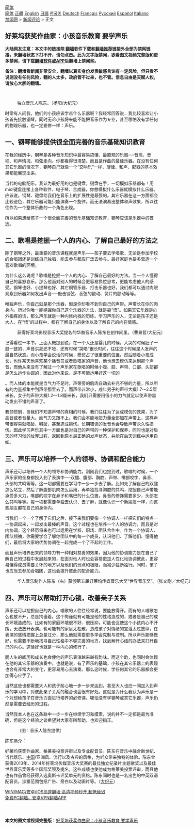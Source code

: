 <!-- 面包屑导航 --> <div class="breadcrumb"><!-- GTranslate: https://gtranslate.io/ -->  <div class="switcher notranslate">  <div class="selected">  <a href="#" onclick="return false;"> 简体</a>  </div>  <div class="option">  <a href="https://www.bannedbook.org" onclick="doGTranslate('zh-CN|zh-CN');jQuery('div.switcher div.selected a').html(jQuery(this).html());return false;" title="简体中文" class="nturl selected"> 简体</a>  <a href="https://www.bannedbook.org/zh-tw/" onclick="doGTranslate('zh-CN|zh-TW');jQuery('div.switcher div.selected a').html(jQuery(this).html());return false;" title="繁體中文" class="nturl"> 正體</a>  <a href="https://www.bannedbook.org/en/" onclick="doGTranslate('zh-CN|en');jQuery('div.switcher div.selected a').html(jQuery(this).html());return false;" title="English" class="nturl"> English</a>  <a href="https://www.bannedbook.org/ja/" onclick="doGTranslate('zh-CN|ja');jQuery('div.switcher div.selected a').html(jQuery(this).html());return false;" title="日本語" class="nturl"> 日語</a>  <a href="https://www.bannedbook.org/ko/" onclick="doGTranslate('zh-CN|ko');jQuery('div.switcher div.selected a').html(jQuery(this).html());return false;" title="한국어" class="nturl"> 한국어</a>  <a href="https://www.bannedbook.org/de/" onclick="doGTranslate('zh-CN|de');jQuery('div.switcher div.selected a').html(jQuery(this).html());return false;" title="Deutsch" class="nturl"> Deutsch</a>  <a href="https://www.bannedbook.org/fr/" onclick="doGTranslate('zh-CN|fr');jQuery('div.switcher div.selected a').html(jQuery(this).html());return false;" title="Français" class="nturl"> Français</a>  <a href="https://www.bannedbook.org/ru/" onclick="doGTranslate('zh-CN|ru');jQuery('div.switcher div.selected a').html(jQuery(this).html());return false;" title="Русский" class="nturl"> Русский</a>  <a href="https://www.bannedbook.org/es/" onclick="doGTranslate('zh-CN|es');jQuery('div.switcher div.selected a').html(jQuery(this).html());return false;" title="Español" class="nturl"> Español</a>  <a href="https://www.bannedbook.org/it/" onclick="doGTranslate('zh-CN|it');jQuery('div.switcher div.selected a').html(jQuery(this).html());return false;" title="Italiano" class="nturl"> Italiano</a>  </div>  </div>      <div class='breadcrumb-sub'><!-- Breadcrumb NavXT 6.3.0 --> <a href="https://www.bannedbook.org/" class="home">禁闻网</a> &gt; <a href="https://www.bannedbook.org/bnews/comments/" class="category">新闻评论</a> &gt; 正文</div></div><h2>好莱坞获奖作曲家：小孩音乐教育 要学声乐</h2> <p class="notice"><b>大陆网友注意：本文中的链接除 <a href="https://github.com/bannedbook/fanqiang" >翻墙</a>软件下载和<a href="https://github.com/killgcd/justmysocks/blob/master/README.md">翻墙推荐</a>链接外全部为禁网链接，未翻墙状态下打不开，请勿点击。此为文字版禁闻，欲看图文视频完整版和更多禁闻，请下载<a href="https://github.com/bannedbook/fanqiang">翻墙软件或APP</a>后翻墙上禁闻网。</p><p>备注：翻墙看新闻非常安全，翻墙以真实身份发表敏感言论有一定风险，但只看不说则没有任何风险，翻的人太多，政府管不过来，也不管。信息自由是天赋人权，请放心大胆的翻墙。</b></p>  <div class="entry"> <br /> <figure><a href="https://i2.wp.com/upload-images-bucket-v64rleca837do.s3.eu-west-1.amazonaws.com/wp-content/uploads/2021/07/22105552/1510082130282700-600x400-1.jpg?fit=600%2C400&#038;ssl=1" data-caption="独立音乐人陈东。（杨阳/大纪元）"></a><figcaption class="wp-caption-text">独立音乐人陈东。（杨阳/大纪元）</figcaption></figure> <p>时常有人问我，他们的小孩应该学点什么乐器啊？我经常回答说，我比较喜欢让小孩首先接触钢琴，同时无论小孩将来能不能把音乐作为专业，甚至哪怕没有学任何的物理乐器，也一定要修一样：声乐。</p> <h2><strong>一、钢琴能够提供很全面完善的音乐基础知识教育</strong></h2> <p>在我的经历中，钢琴是各种音乐知识中最容易搞懂、最直观的乐器──音高、音程、和声情况、和弦走向，你都看得很清楚，而且是作曲的最佳乐器。在没有任何其它乐器的情况下，钢琴自己就像一个“交响乐”一样，旋律、和声、配器的基本效果都能展现出来。</p> <p>当代的电脑配乐，我认为最好用的也是键盘。键盘在手，一切模拟乐器都有！用midi键盘连接上各种软件、电子琴、合成器，你想模拟什么乐器就模拟什么乐器。应该说，钢琴、键盘给我们在音乐上的扩展性是最强的。其它乐器在这一方面都会比较逊色，其它乐器可能只能演奏一个旋律，而无法演奏出整体和声效果，所以往往作为一个整体乐曲的一个角色出现。</p> <p>所以如果想给孩子一个很全面完善的音乐基础知识教育，钢琴应该是乐器中的首选。</p> <h2><strong>二、歌唱是挖掘一个人的内心、了解自己最好的方法之</strong></h2> <p>除了钢琴之外，最重要的音乐课程就是声乐——孩子要去学唱歌，无论是参加学校的合唱团还是训练自己独唱，能去参与都应广泛去参与。最好家庭也要多营造一个喜欢歌唱的环境。</p>  <p>为什么这么说呢？歌唱是挖掘一个人的内心、了解自己最好的方法。当一个人懂得自己的喜怒哀乐，那么他面对别人的时候会更容易换位思考，更能考虑他人的感受。钢琴也好、小提琴也好、其它铜管乐器、打击乐器也好，我们都可以通过肉眼观察到乐器如何发出声音──敲击钢弦、音弦的颤动、簧片的颤动等等。</p> <p>唯独声乐，你自己就是那个乐器，但是你却看不到你自己的声带。声带长在你的肉身内，所以你唯一能挖掘你自己这个乐器的方法，就是靠“悟”。如果其它乐器是向外指挥的话，那么声乐就是一种内修内找的历练。学习声乐的人，无论是孩子还是大人，在“悟”的过程中，都在了解自己的身体以及了解自己的内在情感。</p> <figure id="attachment_49762" aria-describedby="caption-attachment-49762" style="width: 779px" class="wp-caption alignnone"><figcaption id="caption-attachment-49762" class="wp-caption-text">获得好莱坞影视音乐大奖提名的华裔音乐人陈东在创作间里。（曹景哲/大纪元）</figcaption></figure> <p>记得看过一本书，上面大概提到说，在一个人还是婴儿的时候，大哭的时候肚子一鼓一鼓的，声音洪亮还不哑，还有时候“哭唱”很长时间，往往这个时候是人发声的最自然状态。而小孩学会说话的时候，模仿占了很重要的位置。然后随着小孩成长，也许某天他喜欢某个播音员或者歌唱家的声音，他也想去模仿来达到那个声音，而他从来没有了解过一个声乐家在歌唱的时候小腹、腔、声带、口部、头部都是怎么运作协调的，因此对他来说，是不可能运用好这一切的</p> <p>。而人体的本能就是当气力不足时，声带旁的肌肉自动去补充不够的力量，所以所有的力量都集中到声带那里去了。而声带非常小，成年男子的声带大概1.7～2.5厘米长，女子的声带大概1.2～1.8厘米长，我们只需要用很小的力气就足以使声带震动发出不错的声音了。</p> <p>我领悟到，当我们不知道声带的真相的时候，我们往往为了达成模仿的效果，为了高音或者音量大，而气力又跟不上，我们会本能地把力量全部加在声带上，这样声带很容易就唱破、喊破，甚至造成损伤。长期错误的发音也会导致声带永久性损伤。因此学习声乐其中一方面也是对自己的声带的一种保护和保养，同时也是对后天的坏习惯的放弃过程，返回到原本最正确的发声状态，并能在后天训练中运用自如。</p>  <h2><strong>三、声乐可以培养一个人的领导、协调和配合能力</strong></h2> <p>声乐还可以培养一个人的领导和协调能力。刚刚我们也提到过，歌唱的时候，一个声乐家的全身都投入到了表演中──双腿、腹部、胸腔、声带、嘴部咬字、鼻音、头部的共鸣等等，这一切都需要在学习中一步一步去了解。比如先了解自己的双腿怎么站立，然后了解腹部肌肉怎么运用，再单独找寻胸腔的共鸣，挖掘自己声带能承受多大力，嘴部的咬字在鼻子和嘴巴的什么位置，鼻音的修饰需要多少，头部怎么共鸣等等。每一项都需要单独去认识、去了解，就像认识一个新朋友一样，而这些朋友都在自己的身体内。</p> <p>当我们一个一个了解了它们之后，接下来我们要像一个协调人一样把它们的特点一一协调起来，一起发出最棒的声音。这个过程也在培养一个人的协调力，而且是对内协调。这个经历将来也可以运用在学校、职场、团队合作中。作为一个协调人、团队领袖，你需要学会了解你团队中的每一个成员，认识他们、了解他们、懂得他们，最后将大家的优势协调在一起完成一个了不起的工作。</p> <p>而且声乐培养出来的领导力有一种相对慈善的效果，因为他的协调能力是在自己了解自己的过程中发展起来的，在面对他人时也会容易更加人性化地协调彼此，更容易懂得成员需要关怀的地方以及他们的弱点和极限，而减少独断独行。同时，孩子也应当去参加合唱团，这也会提升彼此的配合能力。</p> <figure id="attachment_49763" aria-describedby="caption-attachment-49763" style="width: 725px" class="wp-caption alignnone"><figcaption id="caption-attachment-49763" class="wp-caption-text">华人音乐制作人陈东（右）获颁第五届好莱坞传媒音乐大奖“世界音乐奖”。（张文刚／大纪元）</figcaption></figure> <h2><strong>四、声乐可以帮助打开心锁，改善亲子关系</strong></h2> <p>声乐还可以挖掘自己的内心。唱歌的人往往经常说，要能放得开。而有的人唱歌怎么也放不开，总是拘谨着。这个拘谨就有可能是他的性格造成的，或者是自己的成长环境造成的。比如有的家庭环境很不好、很压抑，可能也促使这个小孩内心不开朗，无法放开表演。也可能有的家庭太松散，造成孩子对情绪的宣泄太过放纵，在表演的感情把握上总是过分，那么他就需要更多学会克制与控制。所以声乐能够做好，也需要不断地找寻自己性格中不够完善的地方，找到解开心结的办法来打开自己的内心。这恰好也就是一种内心的修行了。</p> <p>而人生的阅历和成长也会使他的声乐表演越来越有韵味。而这个韵，也同时会体现在他的其它乐器的演奏中。也就是说，有了声乐的基础，小孩在其它乐器上的表现也会有非常大的变化，更容易用心去演奏。那么这时候，学任何其它的乐器都会更加得心应手了。</p>  <p>当然这些也都需要大人和孩子耐心地一步一步来达到，甚至大人也应一同加入到声乐的学习中，对彼此亲子关系的融合也会很有好处。这就是为什么我认为声乐是一个对想给孩子在音乐方面进行培养的必修课，哪怕没有学钢琴或其它乐器，声乐仍然是需要去经历的过程。</p> <p>当然我本人也在这条路中一步一步在继续学习和摸索，说的并不一定都是最为准确，但是这个经验之谈希望对大家有所帮助，也欢迎指正。</p> <figure id="attachment_49764" aria-describedby="caption-attachment-49764" style="width: 719px" class="wp-caption alignnone"><figcaption id="caption-attachment-49764" class="wp-caption-text">（图：音乐人陈东提供）</figcaption></figure> <p>陈东简介：</p> <p>好莱坞获奖作曲家、格莱美投票评审以及专业配音员。陈东在音乐中融合新世纪、当代器乐、<span class='wp_keywordlink_affiliate'><a href="https://www.bannedbook.org/" title="中国" target="_blank">中国</a></span>/亚洲风、流行以及古典的风格，为听众带来独特的体验。陈东曾获得2013年、2014年好莱坞传媒音乐大奖赛的最佳独立纪录片主题歌奖以及最佳世界音乐奖等多个国际奖项及提名，这些成绩也使他成为格莱美投票评审，而且他也有作品曾经获得入选奥斯卡评奖单元的资格。陈东同时也是一名出色的中英双语配音员，涉猎范围包括广告、旁白以及动画片等。（<span class='wp_keywordlink_affiliate'><a href="http://www.epochtimes.com/" title="大纪元" target="_blank">大纪元</a></span>）</p> <p class="texttj"> <a href="https://github.com/bannedbook/fanqiang/wiki/V2ray%E6%9C%BA%E5%9C%BA" target="_blank">WIN/MAC/安卓/iOS高速翻墙:高清视频秒开,超低延迟</a><br/> <a href="https://github.com/bannedbook/fanqiang/wiki/%E7%A6%81%E9%97%BB%E7%BD%91%E5%AE%89%E5%8D%93%E7%BF%BB%E5%A2%99%E6%96%B0%E9%97%BBAPP" target="_blank">免费PC翻墙、安卓VPN翻墙APP</a></p> <p>&nbsp;</p><a name='sharetosocial'></a>  <div style="margin-bottom:5px;padding-bottom:5px;clear:both"> <div id="archive-pix-1" class="banner-ads"> <!-- AuctionX Display platform tag START --> <div id="26318x728x90x621x_ADSLOT2" clicktrack="%%CLICK_URL_ESC%%"></div> <!-- AuctionX Display platform tag END --> </div> <div id="archive-pix-2" class="banner-ads"> <!-- AuctionX Display platform tag START --> <div id="26315x300x250x621x_ADSLOT2" clicktrack="%%CLICK_URL_ESC%%"></div> <!-- AuctionX Display platform tag END --> </div> </div>  <div id="archive-pix-1" class="banner-ads"> <!-- AuctionX Display platform tag START --> <div id="26318x728x90x621x_ADSLOT3" clicktrack="%%CLICK_URL_ESC%%"></div> <!-- AuctionX Display platform tag END --> </div> <div><b>本文的图文或视频完整版</b>：<a href='https://www.bannedbook.org/bnews/comments/20210722/1592151.html'>好莱坞获奖作曲家：小孩音乐教育 要学声乐</a></div>  </div><!--END ENTRY--> 